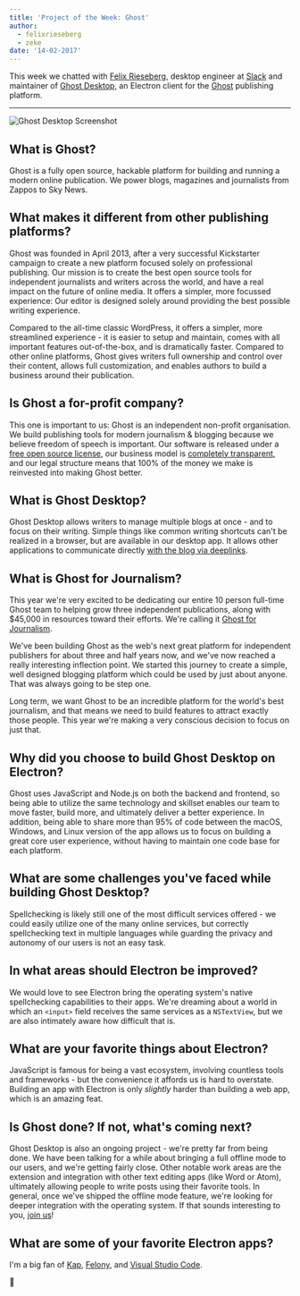 ```yaml
---
title: 'Project of the Week: Ghost'
author:
  - felixrieseberg
  - zeke
date: '14-02-2017'
---
```


This week we chatted with [Felix Rieseberg](https://felixrieseberg.com/), desktop engineer at [Slack](https://slack.com/) and maintainer of [Ghost Desktop](https://ghost.org/downloads/), an Electron client for the [Ghost](https://ghost.org/) publishing platform.

---

<div class="pt-5">
  <img src="https://cloud.githubusercontent.com/assets/2289/22913898/7396b0de-f222-11e6-8e5d-147a7ced37a9.png" alt="Ghost Desktop Screenshot"> 
</div>

## What is Ghost?

Ghost is a fully open source, hackable platform for building and running a modern online publication. We power blogs, magazines and journalists from Zappos to Sky News.

## What makes it different from other publishing platforms?

Ghost was founded in April 2013, after a very successful Kickstarter campaign to create a new platform focused solely on professional publishing. Our mission is to create the best open source tools for independent journalists and writers across the world, and have a real impact on the future of online media. It offers a simpler, more focussed experience: Our editor is designed solely around providing the best possible writing experience.

Compared to the all-time classic WordPress, it offers a simpler, more streamlined experience - it is easier to setup and maintain, comes with all important features out-of-the-box, and is dramatically faster. Compared to other online platforms, Ghost gives writers full ownership and control over their content, allows full customization, and enables authors to build a business around their publication.

## Is Ghost a for-profit company?

This one is important to us: Ghost is an independent non-profit organisation. We build publishing tools for modern journalism & blogging because we believe freedom of speech is important. Our software is released under a [free open source license](https://github.com/TryGhost/Ghost), our business model is [completely transparent](https://blog.ghost.org/year-3/), and our legal structure means that 100% of the money we make is reinvested into making Ghost better.

## What is Ghost Desktop?

Ghost Desktop allows writers to manage multiple blogs at once - and to focus on their writing. Simple things like common writing shortcuts can't be realized in a browser, but are available in our desktop app. It allows other applications to communicate directly [with the blog via deeplinks](https://github.com/tryghost/ghost-desktop/blob/master/docs/deeplinks.md).

## What is Ghost for Journalism?

This year we're very excited to be dedicating our entire 10 person full-time Ghost team to helping grow three independent publications, along with $45,000 in resources toward their efforts. We're calling it [Ghost for Journalism](https://ghost.org/journalism/).

We've been building Ghost as the web's next great platform for independent publishers for about three and half years now, and we've now reached a really interesting inflection point. We started this journey to create a simple, well designed blogging platform which could be used by just about anyone. That was always going to be step one.

Long term, we want Ghost to be an incredible platform for the world's best journalism, and that means we need to build features to attract exactly those people. This year we're making a very conscious decision to focus on just that.

## Why did you choose to build Ghost Desktop on Electron?

Ghost uses JavaScript and Node.js on both the backend and frontend, so being able to utilize the same technology and skillset enables our team to move faster, build more, and ultimately deliver a better experience. In addition, being able to share more than 95% of code between the macOS, Windows, and Linux version of the app allows us to focus on building a great core user experience, without having to maintain one code base for each platform.

## What are some challenges you've faced while building Ghost Desktop?

Spellchecking is likely still one of the most difficult services offered - we could easily utilize one of the many online services, but correctly spellchecking text in multiple languages while guarding the privacy and autonomy of our users is not an easy task.

## In what areas should Electron be improved?

We would love to see Electron bring the operating system's native spellchecking capabilities to their apps. We're dreaming about a world in which an `<input>` field receives the same services as a `NSTextView`, but we are also intimately aware how difficult that is.

## What are your favorite things about Electron?

JavaScript is famous for being a vast ecosystem, involving countless tools and frameworks - but the convenience it affords us is hard to overstate. Building an app with Electron is only _slightly_ harder than building a web app, which is an amazing  feat.

## Is Ghost done? If not, what's coming next?

Ghost Desktop is also an ongoing project - we're pretty far from being done. We have been talking for a while about bringing a full offline mode to our users, and we're getting fairly close. Other notable work areas are the extension and integration with other text editing apps (like Word or Atom), ultimately allowing people to write posts using their favorite tools. In general, once we've shipped the offline mode feature, we're looking for deeper integration with the operating system. If that sounds interesting to you, [join us](https://github.com/tryghost/ghost-desktop)!

## What are some of your favorite Electron apps?

I'm a big fan of [Kap](https://getkap.co/), [Felony](https://github.com/henryboldi/felony), and [Visual Studio Code](https://code.visualstudio.com).

👻

